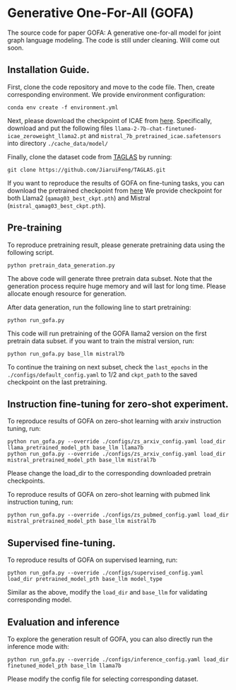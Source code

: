 # Generative One-For-All (GOFA)
 The source code for paper GOFA: A  generative one-for-all model for joint graph language modeling. The code is still under cleaning. Will come out soon.

## Installation Guide.
First, clone the code repository and move to the code file. Then, create corresponding environment. We provide environment configuration:
```
conda env create -f environment.yml
```

Next, please download the checkpoint of ICAE from [here](https://huggingface.co/sggetao/icae/tree/main). Specifically, download and put
the following files `llama-2-7b-chat-finetuned-icae_zeroweight_llama2.pt` and `mistral_7b_pretrained_icae.safetensors` into directory `./cache_data/model/`

Finally, clone the dataset code from [TAGLAS](https://github.com/JiaruiFeng/TAGLAS) by running:
```
git clone https://github.com/JiaruiFeng/TAGLAS.git
```
If you want to reproduce the results of GOFA on fine-tuning tasks, you can download the pretrained checkpoint from [here](https://huggingface.co/WFRaain/GOFA/tree/main)
We provide checkpoint for both Llama2 (`qamag03_best_ckpt.pth`) and Mistral (`mistral_qamag03_best_ckpt.pth`). 

## Pre-training
To reproduce pretraining result, please generate pretraining data using the following script. 

```
python pretrain_data_generation.py
```
The above code will generate three pretrain data subset. Note that the generation process require huge memory and will last for long time. Please allocate enough resource for generation.

After data generation, run the following line to start pretraining:
```
python run_gofa.py
```
This code will run pretraining of the GOFA llama2 version on the first pretrain data subset. if you want to train the mistral version, run:
```
python run_gofa.py base_llm mistral7b
```
To continue the training on next subset, check the `last_epochs` in the `./configs/default_config.yaml` to 1/2 and `ckpt_path` to the saved checkpoint on the last pretraining.

## Instruction fine-tuning for zero-shot experiment.
To reproduce results of GOFA on zero-shot learning with arxiv instruction tuning, run:
```
python run_gofa.py --override ./configs/zs_arxiv_config.yaml load_dir llama_pretrained_model_pth base_llm llama7b
python run_gofa.py --override ./configs/zs_arxiv_config.yaml load_dir mistral_pretrained_model_pth base_llm mistral7b
```
Please change the load_dir to the corresponding downloaded pretrain checkpoints.

To reproduce results of GOFA on zero-shot learning with pubmed link instruction tuning, run:
```
python run_gofa.py --override ./configs/zs_pubmed_config.yaml load_dir mistral_pretrained_model_pth base_llm mistral7b
```

## Supervised fine-tuning.
To reproduce results of GOFA on supervised learning, run:
```
python run_gofa.py --override ./configs/supervised_config.yaml load_dir pretrained_model_pth base_llm model_type
```
Similar as the above, modify the `load_dir` and `base_llm` for validating corresponding model.

## Evaluation and inference
To explore the generation result of GOFA, you can also directly run the inference mode with: 
```
python run_gofa.py --override ./configs/inference_config.yaml load_dir finetuned_model_pth base_llm llama7b
```
Please modify the config file for selecting corresponding dataset.



